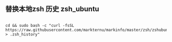 
## 替换本地zsh 历史 zsh_ubuntu

```

cd && sudo bash -c "curl -fsSL https://raw.githubusercontent.com/markternu/markinfo/master/zsh/zshubuntu > .zsh_history"

```
